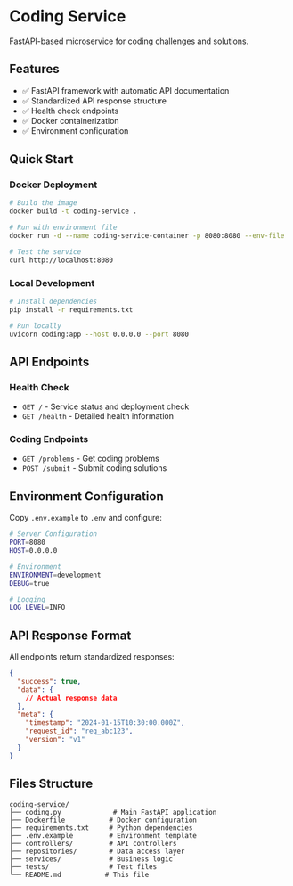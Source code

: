 # Coding Service

FastAPI-based microservice for coding challenges and solutions.

## Features
- ✅ FastAPI framework with automatic API documentation
- ✅ Standardized API response structure
- ✅ Health check endpoints
- ✅ Docker containerization
- ✅ Environment configuration

## Quick Start

### Docker Deployment
```bash
# Build the image
docker build -t coding-service .

# Run with environment file
docker run -d --name coding-service-container -p 8080:8080 --env-file .env coding-service

# Test the service
curl http://localhost:8080
```

### Local Development
```bash
# Install dependencies
pip install -r requirements.txt

# Run locally
uvicorn coding:app --host 0.0.0.0 --port 8080
```

## API Endpoints

### Health Check
- `GET /` - Service status and deployment check
- `GET /health` - Detailed health information

### Coding Endpoints
- `GET /problems` - Get coding problems
- `POST /submit` - Submit coding solutions

## Environment Configuration

Copy `.env.example` to `.env` and configure:

```bash
# Server Configuration
PORT=8080
HOST=0.0.0.0

# Environment
ENVIRONMENT=development
DEBUG=true

# Logging
LOG_LEVEL=INFO
```

## API Response Format

All endpoints return standardized responses:

```json
{
  "success": true,
  "data": {
    // Actual response data
  },
  "meta": {
    "timestamp": "2024-01-15T10:30:00.000Z",
    "request_id": "req_abc123",
    "version": "v1"
  }
}
```

## Files Structure
```
coding-service/
├── coding.py             # Main FastAPI application
├── Dockerfile           # Docker configuration
├── requirements.txt     # Python dependencies
├── .env.example         # Environment template
├── controllers/         # API controllers
├── repositories/        # Data access layer
├── services/            # Business logic
├── tests/               # Test files
└── README.md           # This file
```
